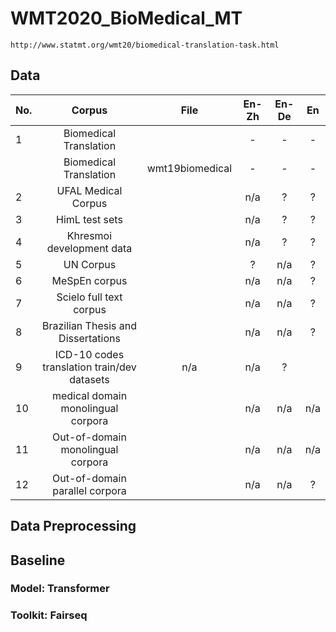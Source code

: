 # WMT2020_BioMedical_MT 
	http://www.statmt.org/wmt20/biomedical-translation-task.html

## Data

| No. | Corpus | File| En-Zh  | En-De | En |
| --- | :---: | :---: | :---: | :---: | :---:  |
| 1   | Biomedical Translation             |                 | -   | -   | - |
|     | Biomedical Translation             | wmt19biomedical | -   | -   | - |
| 2   | UFAL Medical Corpus                |                 | n/a | ?   | ? |
| 3   | HimL test sets                     |                 | n/a | ?   | ? |
| 4   | Khresmoi development data          |                 | n/a | ?   | ? |
| 5   | UN Corpus                          |                 | ?   | n/a | ? |
| 6   | MeSpEn corpus                      |                 | n/a | n/a | ? |
| 7   | Scielo full text corpus            |                 | n/a | n/a | ? |
| 8   | Brazilian Thesis and Dissertations |                 | n/a | n/a | ? |
| 9   | ICD-10 codes translation train/dev datasets | n/a | n/a | ? |
| 10  | medical domain monolingual corpora |                 | n/a | n/a | n/a |
| 11  | Out-of-domain monolingual corpora  |                 | n/a | n/a | n/a |
| 12  | Out-of-domain parallel corpora     |                 | n/a | n/a | ? |

## Data Preprocessing
 

## Baseline
### Model:    Transformer
### Toolkit:  Fairseq




